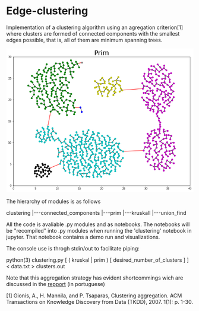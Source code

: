# Edge-clustering

Implementation of a clustering algorithm using an agregation criterion[1] where 
clusters are formed of connected components with the smallest edges possible,
that is, all of them are minimum spanning trees.

![prim](prim.png)

The hierarchy of modules is as follows

clustering
|---connected_components
|---prim
|---kruskall
    |---union_find

All the code is avaliable .py modules and as notebooks. 
The notebooks will be "recompiled" into .py modules when running the 'clustering' notebook in jupyter.
That notebook contains a demo run and visualizations.

The console use is throgh stdin/out to facilitate piping:

python(3) clustering.py [ ( kruskal | prim ) [ desired_number_of_clusters ] ] < data.txt > clusters.out

Note that this aggregation strategy has evident shortcommings wich are discussed in the [repport](relatorio2col.pdf) (in portuguese)

[1] Gionis,	 A.,	 H.	 Mannila,	 and	 P.	 Tsaparas,	 Clustering	 aggregation.	 ACM	 Transactions	 on	
Knowledge	Discovery	from	Data	(TKDD),	2007.	1(1):	p.	1-30.
